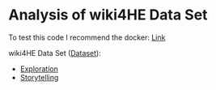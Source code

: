# Analysis of  wiki4HE Data Set

To test this code I recommend the docker: [Link](https://github.com/SergioSJS/data_science_portfolio/tree/master/docker)

wiki4HE Data Set ([Dataset](http://archive.ics.uci.edu/ml/datasets/wiki4HE)):
* [Exploration](https://github.com/SergioSJS/data_science_portfolio/blob/master/wiki4HE-analysis/wiki4HE-exploration.ipynb)
* [Storytelling](https://github.com/SergioSJS/data_science_portfolio/blob/master/wiki4HE-analysis/wiki4HE-storyteling.pdf)